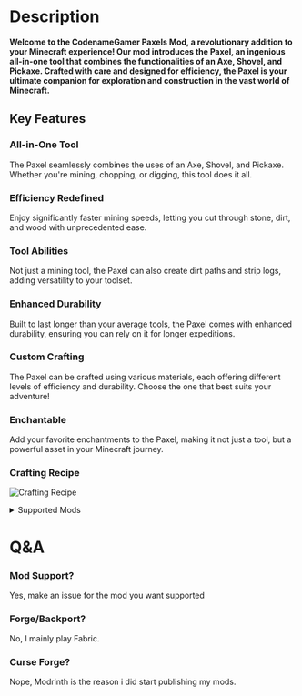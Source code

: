 # Description
**Welcome to the CodenameGamer Paxels Mod, a revolutionary addition to your Minecraft experience! Our mod introduces the Paxel, an ingenious all-in-one tool that combines the functionalities of an Axe, Shovel, and Pickaxe. Crafted with care and designed for efficiency, the Paxel is your ultimate companion for exploration and construction in the vast world of Minecraft.**

## Key Features

### All-in-One Tool
The Paxel seamlessly combines the uses of an Axe, Shovel, and Pickaxe. Whether you're mining, chopping, or digging, this tool does it all.

### Efficiency Redefined
Enjoy significantly faster mining speeds, letting you cut through stone, dirt, and wood with unprecedented ease.

### Tool Abilities
Not just a mining tool, the Paxel can also create dirt paths and strip logs, adding versatility to your toolset.

### Enhanced Durability
Built to last longer than your average tools, the Paxel comes with enhanced durability, ensuring you can rely on it for longer expeditions.

### Custom Crafting
The Paxel can be crafted using various materials, each offering different levels of efficiency and durability. Choose the one that best suits your adventure!

### Enchantable
Add your favorite enchantments to the Paxel, making it not just a tool, but a powerful asset in your Minecraft journey.

### Crafting Recipe
![Crafting Recipe](https://cdn.modrinth.com/data/M2gOD1hJ/images/154fa6d1f3945a331a10b5a6e36b1d2059fc4391.png)


<details>
<summary>Supported Mods</summary>
<ul>
<li>🟢 <a href="https://modrinth.com/mod/advanced-netherite" target="_blank">Advanced Netherite</a></li>
<li>🟢 <a href="https://modrinth.com/mod/amethyst-imbuement" target="_blank">Amethyst Imbuement</a></li>
<li>🟢 <a href="https://modrinth.com/mod/betterend" target="_blank">BetterEnd</a></li>
<li>🟢 <a href="https://modrinth.com/mod/betternether" target="_blank">BetterNether</a></li>
<li>🟢 <a href="https://modrinth.com/mod/dragonloot" target="_blank">DragonLoot</a></li>
<li>🟢 <a href="https://modrinth.com/mod/mythicmetals" target="_blank">Mythic Metals</a></li>
</ul>
</details>



# Q&A
### Mod Support?
Yes, make an issue for the mod you want supported

### Forge/Backport?
No, I mainly play Fabric.

### Curse Forge?
Nope, Modrinth is the reason i did start publishing my mods.
